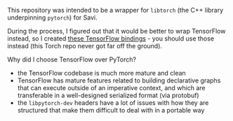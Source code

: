 This repository was intended to be a wrapper for `libtorch` (the C++ library underpinning `pytorch`) for Savi.

During the process, I figured out that it would be better to wrap TensorFlow instead, so I created [these TensorFlow bindings](https://github.com/jemc-savi/Tensor) - you should use those instead (this Torch repo never got far off the ground).

Why did I choose TensorFlow over PyTorch?
- the TensorFlow codebase is much more mature and clean
- TensorFlow has mature features related to building declarative graphs that can execute outside of an imperative context, and which are transferable in a well-designed serialized format (via protobuf)
- the `libpytorch-dev` headers have a lot of issues with how they are structured that make them difficult to deal with in a portable way
